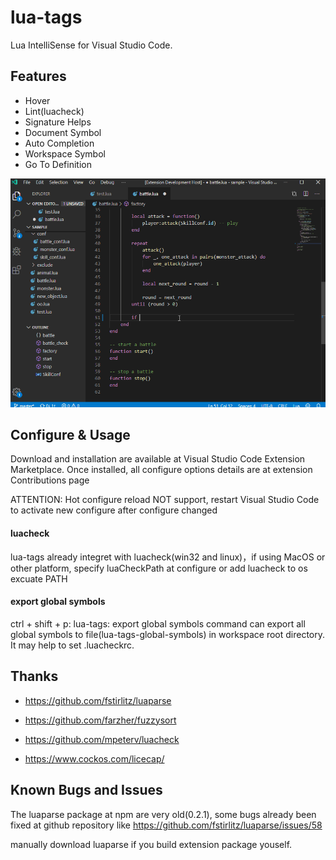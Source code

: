 # lua-tags

Lua IntelliSense for Visual Studio Code.

## Features

* Hover
* Lint(luacheck)
* Signature Helps
* Document Symbol
* Auto Completion
* Workspace Symbol
* Go To Definition

![animation](animation.gif)

## Configure & Usage
Download and installation are available at Visual Studio Code Extension 
Marketplace. Once installed, all configure options details are at extension
Contributions page

ATTENTION: Hot configure reload NOT support, restart Visual Studio Code to 
activate new configure after configure changed

#### luacheck
lua-tags already integret with luacheck(win32 and linux)，if using MacOS or other
platform, specify luaCheckPath at configure or add luacheck to os excuate PATH

#### export global symbols
ctrl + shift + p: lua-tags: export global symbols command can export all global
symbols to file(lua-tags-global-symbols) in workspace root directory. It may
help to set .luacheckrc.

## Thanks
* https://github.com/fstirlitz/luaparse
* https://github.com/farzher/fuzzysort
* https://github.com/mpeterv/luacheck

* https://www.cockos.com/licecap/

## Known Bugs and Issues
The luaparse package at npm are very old(0.2.1), some bugs already been fixed at 
github repository like https://github.com/fstirlitz/luaparse/issues/58

manually download luaparse if you build extension package youself.
